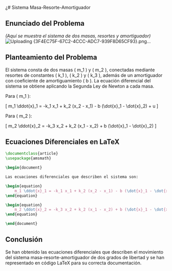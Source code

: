 ¿# Sistema Masa-Resorte-Amortiguador

## Enunciado del Problema

_(Aquí se muestra el sistema de dos masas, resortes y amortiguador)_
  ![Uploading {3F4EC75F-67C2-4CCC-ADC7-939F8D65CF93}.png…]()


## Planteamiento del Problema

El sistema consta de dos masas \( m_1 \) y \( m_2 \), conectadas mediante resortes de constantes \( k_1 \), \( k_2 \) y \( k_3 \), además de un amortiguador con coeficiente de amortiguamiento \( b \). La ecuación diferencial del sistema se obtiene aplicando la Segunda Ley de Newton a cada masa.

Para \( m_1 \):

\[ m_1 \ddot{x}_1 = -k_1 x_1 + k_2 (x_2 - x_1) - b (\dot{x}_1 - \dot{x}_2) + u \]

Para \( m_2 \):

\[ m_2 \ddot{x}_2 = -k_3 x_2 + k_2 (x_1 - x_2) + b (\dot{x}_1 - \dot{x}_2) \]

## Ecuaciones Diferenciales en LaTeX

```latex
\documentclass{article}
\usepackage{amsmath}

\begin{document}

Las ecuaciones diferenciales que describen el sistema son:

\begin{equation}
    m_1 \ddot{x}_1 = -k_1 x_1 + k_2 (x_2 - x_1) - b (\dot{x}_1 - \dot{x}_2) + u
\end{equation}

\begin{equation}
    m_2 \ddot{x}_2 = -k_3 x_2 + k_2 (x_1 - x_2) + b (\dot{x}_1 - \dot{x}_2)
\end{equation}

\end{document}
```

## Conclusión

Se han obtenido las ecuaciones diferenciales que describen el movimiento del sistema masa-resorte-amortiguador de dos grados de libertad y se han representado en código LaTeX para su correcta documentación.


